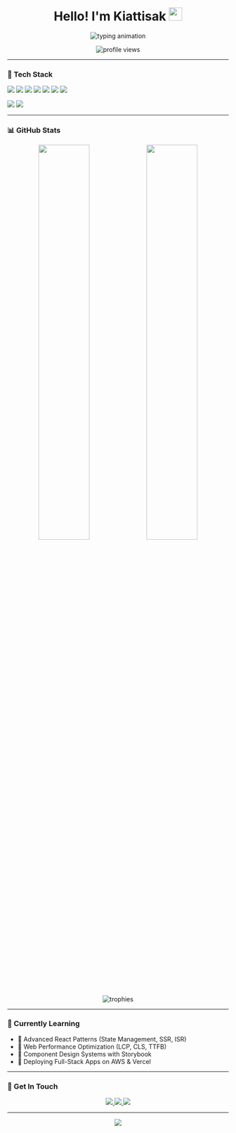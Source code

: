 <!-- KiattisakM's GitHub Profile README -->
<div align="center">
  
  <h1>Hello! I'm Kiattisak <img src="https://raw.githubusercontent.com/MartinHeinz/MartinHeinz/master/wave.gif" height="30"></h1>
  
  <p align="center">
    <img src="https://readme-typing-svg.herokuapp.com?font=Fira+Code&size=20&duration=4000&color=2563EB&center=true&vCenter=true&width=500&lines=Frontend+Developer+from+Thailand;Building+Modern+UIs+with+React+%26+Vue;Passionate+about+Web+Performance;Love+Clean+Code+%26+UX" alt="typing animation" />
  </p>

  <p align="center">
    <img src="https://komarev.com/ghpvc/?username=KiattisakM&label=Profile%20views&color=0e76a8&style=flat&kill_cache=1" alt="profile views" />
  </p>

</div>

---

### 💼 Tech Stack

<p align="left">
  <img src="https://img.shields.io/badge/JavaScript-F7DF1E?style=for-the-badge&logo=javascript&logoColor=black" />
  <img src="https://img.shields.io/badge/TypeScript-3178C6?style=for-the-badge&logo=typescript&logoColor=white" />
  <img src="https://img.shields.io/badge/React-61DAFB?style=for-the-badge&logo=react&logoColor=black" />
  <img src="https://img.shields.io/badge/Vue.js-4FC08D?style=for-the-badge&logo=vuedotjs&logoColor=white" />
  <img src="https://img.shields.io/badge/Next.js-000000?style=for-the-badge&logo=nextdotjs&logoColor=white" />
  <img src="https://img.shields.io/badge/Tailwind_CSS-38B2AC?style=for-the-badge&logo=tailwind-css&logoColor=white" />
  <img src="https://img.shields.io/badge/Sass-CC6699?style=for-the-badge&logo=sass&logoColor=white" />
</p>

<p align="left">
  <img src="https://img.shields.io/badge/Docker-2496ED?style=for-the-badge&logo=docker&logoColor=white" />
  <img src="https://img.shields.io/badge/Git-F05032?style=for-the-badge&logo=git&logoColor=white" />
</p>

---

### 📊 GitHub Stats

<div align="center">
  
  <img src="https://github-readme-stats.vercel.app/api?username=KiattisakM&show_icons=true&theme=radical&border_color=2d3748&bg_color=0f172a&text_color=ffffff&icon_color=38bdf8" width="48%"/>
  <img src="https://github-readme-stats.vercel.app/api/top-langs/?username=KiattisakM&layout=compact&theme=radical&bg_color=0f172a&text_color=ffffff&border_color=2d3748&langs_count=8" width="48%"/>

  <br><br>

  <img src="https://github-profile-trophy.vercel.app/?username=KiattisakM&theme=onedark&row=1&column=6&margin-w=15&margin-h=15" alt="trophies" />

</div>

---

### 🌱 Currently Learning

- 🔹 Advanced React Patterns (State Management, SSR, ISR)
- 🔹 Web Performance Optimization (LCP, CLS, TTFB)
- 🔹 Component Design Systems with Storybook
- 🔹 Deploying Full-Stack Apps on AWS & Vercel

---

### 🤝 Get In Touch

<p align="center">
  <a href="mailto:kiattisak.my@gmail.com">
    <img src="https://img.shields.io/badge/Email-D14836?style=for-the-badge&logo=gmail&logoColor=white" />
  </a>
  <a href="[https://linkedin.com/in/kiattisakm]" target="_blank">
    <img src="https://img.shields.io/badge/LinkedIn-0077B5?style=for-the-badge&logo=linkedin&logoColor=white" />
  </a>
  <a href="https://t.me/kiattisakm" target="_blank">
    <img src="https://img.shields.io/badge/Telegram-26A5E4?style=for-the-badge&logo=telegram&logoColor=white" />
  </a>
</p>

---

<div align="center">
  <img src="https://capsule-render.vercel.app/api?type=waving&color=gradient&height=120&section=footer&text=Thanks+for+visiting!&fontSize=25" />
</div>

